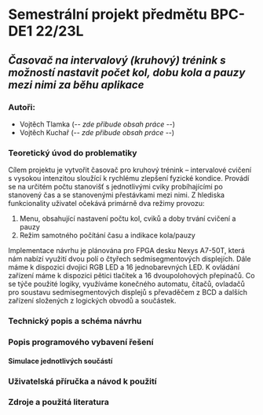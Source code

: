 # **Semestrální projekt předmětu BPC-DE1 22/23L**
## *Časovač na intervalový (kruhový) trénink s možností nastavit počet kol, dobu kola a pauzy mezi nimi za běhu aplikace*
### Autoři:
- Vojtěch Tlamka (*-- zde přibude obsah práce --*)
- Vojtěch Kuchař (*-- zde přibude obsah práce --*)

### Teoretický úvod do problematiky

Cílem projektu je vytvořit časovač pro kruhový trénink – intervalové cvičení s vysokou intenzitou sloužící k rychlému zlepšení fyzické kondice. Provádí se na určitém počtu stanovišť s jednotlivými cviky probíhajícími po stanovený čas a se stanovenými přestávkami mezi nimi. Z hlediska funkcionality uživatel očekává primárně dva režimy provozu:
  1. Menu, obsahující nastavení počtu kol, cviků a doby trvání cvičení a pauzy
  2. Režim samotného počítání času a indikace kola/pauzy

Implementace návrhu je plánována pro FPGA desku Nexys A7-50T, která nám nabízí využití dvou polí o čtyřech sedmisegmentových displejích. Dále máme k dispozici dvojici RGB LED a 16 jednobarevných LED. K ovládání zařízení máme k dispozici pětici tlačítek a 16 dvoupolohových přepínačů. Co se týče použité logiky, využíváme konečného automatu, čítačů, ovladačů pro soustavu sedmisegmentových displejů s převaděčem z BCD a dalších zařízení složených z logických obvodů a součástek.

### Technický popis a schéma návrhu



### Popis programového vybavení řešení

  #### Simulace jednotlivých součástí

### Uživatelská příručka a návod k použití

### Zdroje a použitá literatura
